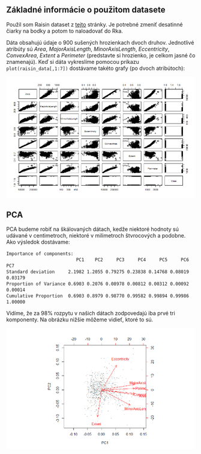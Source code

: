 ## Základné informácie o použitom datasete

Použil som Raisin dataset z [tejto](https://www.muratkoklu.com/datasets/) stránky. Je potrebné zmeniť desatinné čiarky na bodky a potom to naloadovať do Rka.

Dáta obsahujú údaje o 900 sušených hrozienkach dvoch druhov. Jednotlivé atribúty sú *Area*, *MajorAxisLength*, *MinorAxisLength*, *Eccentricity*, *ConvexArea*, *Extent* a *Perimeter* (predstavte si hrozienko, je celkom jasné čo znamenajú). Keď si dáta vykreslíme pomocou príkazu `plot(raisin_data[,1:7])` dostávame takéto grafy (po dvoch atribútoch):

![Grafy](Pictures/E04P01.png)


## PCA

PCA budeme robiť na škálovaných dátach, kedže niektoré hodnoty sú udávané v centimetroch, niektoré v milimetroch štvrocových a podobne. Ako výsledok dostávame:

```
Importance of components:
                          PC1    PC2     PC3     PC4     PC5     PC6     PC7
Standard deviation     2.1982 1.2055 0.79275 0.23838 0.14768 0.08019 0.03179
Proportion of Variance 0.6903 0.2076 0.08978 0.00812 0.00312 0.00092 0.00014
Cumulative Proportion  0.6903 0.8979 0.98770 0.99582 0.99894 0.99986 1.00000
```

Vidíme, že za 98% rozpytu v našich dátach zodpovedajú iba prvé tri komponenty. Na obrázku nižšie môžeme vidieť, ktoré to sú.

![PCA](Pictures/E04P02.png)
